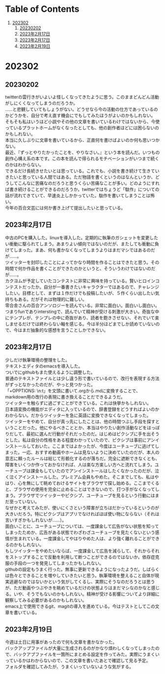 
# Table of Contents

1.  [202302](#orgbf40b6c)
    1.  [20230202](#org4563c09)
    2.  [2023年2月17日](#org1ca5c7d)
    3.  [2023年2月17日](#org214ffbe)
    4.  [2023年2月19日](#org3e21b62)



<a id="orgbf40b6c"></a>

# 202302


<a id="org4563c09"></a>

## 20230202

twitterの雲行きがいよいよ怪しくなってきたように思う。このままどんどん活動がしにくくなってしまうのだろうか。  
……と悲観していてもしょうがない。どうせなら今の活動の仕方であっているのかどうかを、自分で考え直す機会にでもしてみたほうがよいのかもしれない。  
そもそも私はいうほど小説やその他の文章を書いているわけではないから、今使っているプラットホームがなくなったとしても、他の創作者ほどには困らないのかもしれない。  
本当に久しぶりに文章を書いているから、正直何を書けばよいのか何も思いつかない。  
最近、『ずっとやりたかったことを、やりなさい。』という本を読んだ。いつもの創作心構え系の本です。この本を読んで得られるモチベーションがいつまで続くのかはわからない。  
できるだけ長続きせたいとは思っている。これでも、小説を書き続けて生きていきたいと思っている人間ではある。ただ物語を書くというのはなんというか、どうしてこんなに苦痛なのだろうと思うくらい苦痛なことが多い。どのようにすれば書き続けることができるのだろうか。twitterではちょうど「駄作」についての話が流れてきていて、早速炎上しかかっていた。駄作を書いてしまうことは怖い。  
今年の百合文芸には何か書き上げて提出したいと思っている。  


<a id="org1ca5c7d"></a>

## 2023年2月17日

中古のPCを購入した。linuxを導入した。定期的に執筆のガシェットを変更したい衝動に駆られてしまう。あまりよい傾向ではないのだが、またしても衝動に負けてしまった。まあ、何も書かなくなってしまうよりはまだマシではあるのだが……。  
ツイッターを封印したことによってかなり時間を作ることはできたと思う。その時間で何か作品を書くことができたのかというと、そういうわけではないのだが……。  
カクヨムが予定していたコンテストに非常に興味を持っている。賢いヒロインコンテストだったか。自分が一番書きたいキャラクターではあるので、チャレンジしたい。目標として、まずは１作だけでも投稿したいが、５作くらい出したい気持ちもある。だがそれは物理的に難しい。  
零合舎さんの百合アンソロジーを読んでいる。非常に面白い。面白いし面白い。つまりfunでありinterstingで、読んでいて精神が受ける刺激が大きい。奇抜な中にテンプレが、テンプレの中に奇抜があり、読者を飽きさせない、それでいて楽しませるだけでは終わらない軸を感じる。今は半分ほどまでしか読めていないので、今はまだ抽象的な感想を言うことしかできない。  


<a id="org214ffbe"></a>

## 2023年2月17日

少しだけ執筆環境の整理をした。  
テキストエディタのemacsを導入した。  
ついでにgithubもまた使えるように調整した。  
普通のテキストファイルとは少し違う形で書いているので、改行を表現する方法がずっとなかったのだが、やっと見つかった。  
「+OPPTIONS: \n:t」を文頭に書いて.orgから.mdに変換することで、markdown用の改行の表現に書き換えることだできるようだ。  
ツイッターを触らずに過ごすことができている。これは快挙かもしれない。  
日本語変換の機能がエディタに入っているので、辞書登録をどうすればよいのかわからない。だからツイッターを急に英語に変換できなくなってしまった。  
ツイッターをやめて、自分が真っ先にしたことは、他の時間つぶし手段を探すということだった。他にやるべきこととか、本当はやりたい創作活動などをほっぽりだして、最初に選んだ行動がそれだったのだ。はじめはピクシブに手を出そうとした。私は自分の性格をある程度わかっていたので、ピクシブは事前にアンインストールしておいた。ここまではよかったが、今度はユーチューブに逃げてしまった。一応、おすすめ動画やホームは見ないように決めていたのだが、本人の意志に頼ったルールは総じて形骸化するのが落ちだ。完全に遮断できなくとも、障害をいくつか作っておかなければ、人は楽な方楽しい方へと流れてしまう。ユーチューブは課金もしていたのでアンインストールはしたくなかったのだが、泣く泣くアインストールした。プレミアム会員もやめた。そこまでしても、私はやはり、心を無にして眺めておけるサイトをブラウザで探し始める。ここまでくると、ブラウザの使用を完全に止めることはできないので、打つ手がなくなってしまう。ブラウザでツイッターやピクシブ、ユーチューブを見るという行動にはまだ至っていない。  
なぜかと考えてみたが、使いにくさという障害が立ちはだかっているというのが大きいだろう。特にピクシブはアプリでなければほぼ使い物にならない（それは言いすぎかもしれないが……）。  
面白いことに、ユーチューブについては、一度課金して広告がない状態を知ってしまったためか、広告がある状態でわざわざユーチューブを見たくないという感情が生まれている。一度課金してやはりやめた人は、より強く離れることができるのかもしれない。  
もしツイッターをやめたいならば、一度課金して広告を減らして、それからそれをストップすることで反動を利用して断つことができるのではないか。依存症克服の手段の一つを発見してしまったかもしれない。  
githubの設定もうまく行った。無事に更新できるようになったようだ。しばらくは色々とできることを増やしていきたいと思う。執筆環境を整えること自体が現実逃避なのではないかという気がしてくるし、実際にそうなのだろうとは思うが、ただ動画やつぶやきを眺めているだけの状態よりはまだマシなのかなと感じる。いや、そうでもないのかもしれない。精神が受ける影響についてより詳細に観察してみる必要があるのかもしれない。  
emacs上で使用できるgit、magitの導入を進めている。今はテストとしてこの文章を書いている。  


<a id="org3e21b62"></a>

## 2023年2月19日

今週は土日に用事があったので何も文章を書かなかった。  
バックアップファイルが大量に生成されるのがかなり煩わしくなってしまったので、バックアプファイルを一箇所にまとめる設定を作ってみた。実際にうまくいっているかはわからないので、この文章を書いたあとで確認して見る予定。  
フォルダを確認してみたが、うまくいっていないような気がする。  

